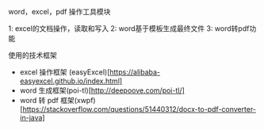 word，excel，pdf 操作工具模块

1: excel的文档操作，读取和写入
2: word基于模板生成最终文件
3: word转pdf功能

使用的技术框架

* excel 操作框架 (easyExcel)[https://alibaba-easyexcel.github.io/index.html]
* word 生成框架(poi-tl)[http://deepoove.com/poi-tl/]
* word 转 pdf 框架(xwpf)[https://stackoverflow.com/questions/51440312/docx-to-pdf-converter-in-java]

